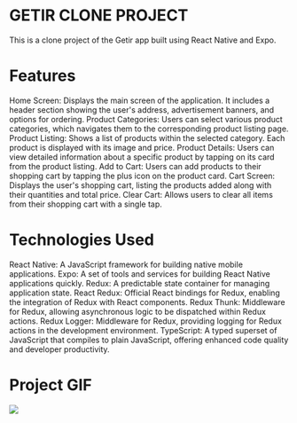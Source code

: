 # GETIR CLONE PROJECT

This is a clone project of the Getir app built using React Native and Expo.

# Features

Home Screen: Displays the main screen of the application. It includes a header section showing the user's address, advertisement banners, and options for ordering.
Product Categories: Users can select various product categories, which navigates them to the corresponding product listing page.
Product Listing: Shows a list of products within the selected category. Each product is displayed with its image and price.
Product Details: Users can view detailed information about a specific product by tapping on its card from the product listing.
Add to Cart: Users can add products to their shopping cart by tapping the plus icon on the product card.
Cart Screen: Displays the user's shopping cart, listing the products added along with their quantities and total price.
Clear Cart: Allows users to clear all items from their shopping cart with a single tap.

# Technologies Used

React Native: A JavaScript framework for building native mobile applications.
Expo: A set of tools and services for building React Native applications quickly.
Redux: A predictable state container for managing application state.
React Redux: Official React bindings for Redux, enabling the integration of Redux with React components.
Redux Thunk: Middleware for Redux, allowing asynchronous logic to be dispatched within Redux actions.
Redux Logger: Middleware for Redux, providing logging for Redux actions in the development environment.
TypeScript: A typed superset of JavaScript that compiles to plain JavaScript, offering enhanced code quality and developer productivity.

# Project GIF

<img src='/my-app/assets/Screen Recording 2024-03-23 at 21.41.56 (online-video-cutter.com).gif'/>
